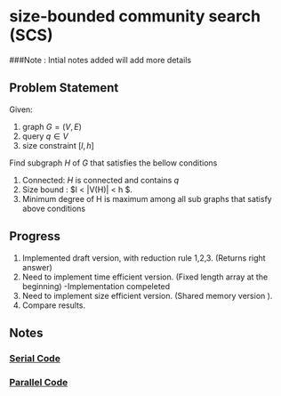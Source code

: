 # size-bounded community search (SCS)

###Note : Intial notes added will add more details 


## Problem Statement

Given:
1. graph $G = (V,E)$
2. query $q \in V$ 
3. size constraint $[l,h]$

Find subgraph $H$ of $G$ that satisfies the bellow conditions
1. Connected: $H$ is connected and contains $q$
2. Size bound : $l < |V(H)| < h $.
3. Minimum degree of H is maximum among all sub graphs that satisfy above conditions

## Progress

1. Implemented draft version, with reduction rule 1,2,3. (Returns right answer)
2. Need to implement time efficient version. (Fixed length array at the beginning) -Implementation compeleted 
3. Need to implement size efficient version. (Shared memory version ).
4. Compare results. 

## Notes

### [Serial Code ](SerialCode.md)


### [Parallel Code ](ParallelCode.md)







